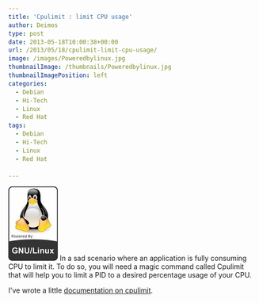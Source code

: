 ```yaml
---
title: 'Cpulimit : limit CPU usage'
author: Deimos
type: post
date: 2013-05-18T10:00:38+00:00
url: /2013/05/18/cpulimit-limit-cpu-usage/
image: /images/Poweredbylinux.jpg
thumbnailImage: /thumbnails/Poweredbylinux.jpg
thumbnailImagePosition: left
categories:
  - Debian
  - Hi-Tech
  - Linux
  - Red Hat
tags:
  - Debian
  - Hi-Tech
  - Linux
  - Red Hat

---
```

![Poweredbylinux](/images/Poweredbylinux.jpg)
In a sad scenario where an application is fully consuming CPU to limit it. To do so, you will need a magic command called Cpulimit that will help you to limit a PID to a desired percentage usage of your CPU.

I've wrote a little [documentation on cpulimit](http://wiki.deimos.fr/Cpulimit_:_limit_CPU_usage).
